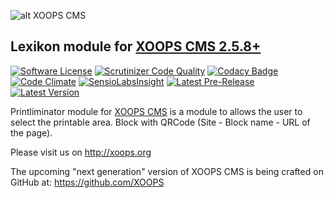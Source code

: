 ![alt XOOPS CMS](http://xoops.org/images/logoXoops4GithubRepository.png)
## Lexikon module for  [XOOPS CMS 2.5.8+](https://xoops.org)
[![Software License](https://img.shields.io/badge/license-GPL-brightgreen.svg?style=flat)](LICENSE)
[![Scrutinizer Code Quality](https://img.shields.io/scrutinizer/g/XoopsModules25x/lexikon.svg?style=flat)](https://scrutinizer-ci.com/g/XoopsModules25x/lexikon/?branch=master)
[![Codacy Badge](https://api.codacy.com/project/badge/Grade/2c1ce57c3e6f4d5b9b55198b4305cd14)](https://www.codacy.com/app/XoopsModules25x/lexikon_2)
[![Code Climate](https://img.shields.io/codeclimate/github/XoopsModules25x/lexikon.svg?style=flat)](https://codeclimate.com/github/XoopsModules25x/lexikon)
[![SensioLabsInsight](https://insight.sensiolabs.com/projects/9595eeb6-16cc-4fa3-9294-8414fe20aafc/mini.png)](https://insight.sensiolabs.com/projects/9595eeb6-16cc-4fa3-9294-8414fe20aafc)
[![Latest Pre-Release](https://img.shields.io/github/tag/XoopsModules25x/lexikon.svg?style=flat)](https://github.com/XoopsModules25x/lexikon/tags/)
[![Latest Version](https://img.shields.io/github/release/XoopsModules25x/lexikon.svg?style=flat)](https://github.com/XoopsModules25x/lexikon/releases/)

Printliminator module for [XOOPS CMS](http://xoops.org) is a module to allows the user to select the printable area. Block with QRCode (Site - Block name - URL of the page).

Please visit us on http://xoops.org

The upcoming "next generation" version of XOOPS CMS is being crafted on GitHub at: https://github.com/XOOPS
 
